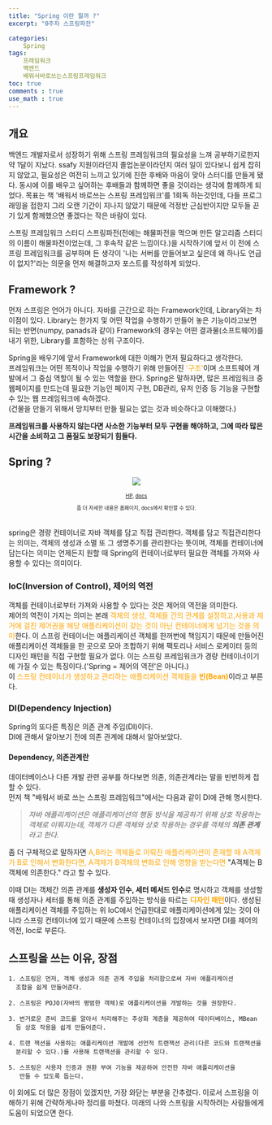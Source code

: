```yaml
---
title: "Spring 이란 뭘까 ?"
excerpt: "0주차 스프링파전"

categories:
    Spring
tags:
    프레임워크
    백엔드
    배워서바로쓰는스프링프레임워크
toc: true
comments : true
use_math : true
---
```

## 개요
백엔드 개발자로서 성장하기 위해 스프링 프레임워크의 필요성을 느껴 공부하기로한지 약 1달이 지났다. ssafy 지원이라던지 졸업논문이라던지 여러 일이 있다보니 쉽게 잡히지 않았고, 필요성은 여전히 느끼고 있기에 친한 후배와 마음이 맞아 스터디를 만들게 됐다. 동시에 이를 배우고 싶어하는 후배들과 함께하면 좋을 것이라는 생각에 함께하게 되었다. 목표는 책 '배워서 바로쓰는 스프링 프레임워크'를 1회독 하는것인데, 다들 프로그래밍을 접한지 그리 오랜 기간이 지나지 않았기 때문에 걱정반 근심반이지만 모두들 끈기 있게 함께했으면 좋겠다는 작은 바람이 있다.  

스프링 프레임워크 스터디 스프링파전(전에는 해물파전을 먹으며 만든 알고리즘 스터디의 이름이 해물파전이었는데, 그 후속작 같은 느낌이다.)을 시작하기에 앞서 이 전에 스프링 프레임워크를 공부하며 든 생각이 '나는 서버를 만들어보고 싶은데 왜 하나도 언급이 없지?'라는 의문을 먼저 해결하고자 포스트를 작성하게 되었다.  

## Framework ?  
먼저 스프링은 언어가 아니다. 자바를 근간으로 하는 Framework인데, Library와는 차이점이 있다. 
Library는 한가지 및 어떤 작업을 수행하기 만들어 놓은 기능이라고보면 되는 반면(numpy, panads과 같이) Framework의 경우는 어떤 결과물(소프트웨어)를 내기 위한, Library를 포함하는 상위 구조이다.  

Spring을 배우기에 앞서 Framework에 대한 이해가 먼저 필요하다고 생각한다.  
프레임워크는 어떤 목적이나 작업을 수행하기 위해 만들어진 <span style = "color : orange">'구조'</span>이며 소프트웨어 개발에서 그 중심 역할이 될 수 있는 역할을 한다.  Spring은 말하자면, 많은 프레임워크 중 웹페이지를 만드는데 필요한 기능인 페이지 구현, DB관리, 유저 인증 등 기능을 구현할 수 있는 웹 프레임워크에 속하겠다.  
(건물을 만들기 위해서 망치부터 만들 필요는 없는 것과 비슷하다고 이해했다.)

__프레임워크를 사용하지 않는다면 사소한 기능부터 모두 구현을 해야하고, 그에 따라 많은 시간을 소비하고 그 품질도 보장되기 힘들다.__

## Spring ?  
<p align = "center"><img src = "../../assets/images/spring/spring.png"></p>

<center>
<div style = "font-size : 10px"><a href= "https://spring.io">HP</a>,
<a href = "https://docs.spring.io/spring-framework/docs/current/reference/html/">docs</a>
<br>

좀 더 자세한 내용은 홈페이지, docs에서 확인할 수 있다.</div>
</center>   
<br>
spring은 경량 컨테이너로 자바 객체를 담고 직접 관리한다.  
객체를 담고 직접관리한다는 의미는, 객체의 생성과 소멸 또 그 생명주기를 관리한다는 뜻이며, 객체를 컨테이너에 담는다는 의미는 언제든지 원할 때 Spring의 컨테이너로부터 필요한 객체를 가져와 사용할 수 있다는 의미이다.  
  

### IoC(Inversion of Control), 제어의 역전  
객체를 컨테이너로부터 가져와 사용할 수 있다는 것은 제어의 역전을 의미한다.  
제어의 역전이 가지는 의미는 본래 <span style = "color:orange">객체의 생성, 객체들 간의 관계를 설정하고,사용과 제거에 걸친 제어권을 해당 애플리케이션이 갖는 것이 아닌 컨테이너에게 넘기는 것을 의미</span>한다. 이 스프링 컨테이너는 애플리케이션 객체를 한꺼번에 책임지기 때문에 만들어진 애플리케이션 객체들을 한 곳으로 모아 조합하기 위해 팩토리나 서비스 로케이터 등의 디자인 패턴을 직접 구현할 필요가 없다.
이는 스프링 프레임워크가 경량 컨테이너이기에 가질 수 있는 특징이다.('Spring = 제어의 역전'은 아니다.)  
이 <span style = "color : orange">스프링 컨테이너가 생성하고 관리하는 애플리케이션 객체들을 <strong>빈(Bean)</strong></span>이라고 부른다. 
  
###  DI(Dependency Injection)  
Spring의 또다른 특징은 의존 관계 주입(DI)이다.  
DI에 관해서 알아보기 전에 의존 관계에 대해서 알아보았다.  
#### Dependency, 의존관계란  
 데이터베이스나 다른 개발 관련 공부를 하다보면 의존, 의존관계라는 말을 빈번하게 접할 수 있다.  
 먼저 책 "배워서 바로 쓰는 스프링 프레임워크"에서는 다음과 같이 DI에 관해 명시한다.  
 >_자바 애플리케이션은 애플리케이션의 행동 방식을 제공하기 위해 상호 작용하는 객체로 이뤄지는데, 객체가 다른 객체와 상호 작용하는 경우를 객체의 <strong>의존 관계</strong> 라고 한다._  

 좀 더 구체적으로 말하자면 <span style= "color : orange">A,B라는 객체들로 이뤄진 애플리케이션이 존재할 때 A객체가 B로 인해서 변화한다면, A객체가 B객체의 변화로 인해 영향을 받는다면 </span>"A객체는 B객체에 의존한다." 라고 할 수 있다.  

이때 DI는 객체간 의존 관계를 <strong>생성자 인수, 세터 메서드 인수</strong>로 명시하고 객체를 생성할 때 생성자나 세터를 통해 의존 관계를 주입하는 방식을 따르는 <span style = "color:orange"><strong>디자인 패턴</strong></span>이다. 생성된 애플리케이션 객체를 주입하는 위 IoC에서 언급한대로 애플리케이션에게 있는 것이 아니라 스프링 컨테이너에 있기 때문에 스프링 컨테이너의 입장에서 보자면 DI를 제어의 역전, Ioc로 부른다.  

## 스프링을 쓰는 이유, 장점
    1. 스프링은 먼저, 객체 생성과 의존 관계 주입을 처리함으로써 자바 애플리케이션 
      조합을 쉽게 만들어준다.  

    2. 스프링은 POJO(자바의 평범한 객체)로 애플리케이션을 개발하는 것을 권장한다.
    
    3. 번거로운 준비 코드를 알아서 처리해주는 추상화 계층을 제공하여 데이터베이스, MBean
      등 상호 작용을 쉽게 만들어준다.

    4. 트랜 잭션을 사용하는 애플리케이션 개발에 선언적 트랜잭션 관리(다른 코드와 트랜잭션을 
      분리할 수 있다.)를 사용해 트랜잭션을 관리할 수 있다.

    5. 스프링은 사용자 인증과 권환 부여 기능을 제공하여 안전한 자바 애플리케이션을
       만들 수 있도록 돕는다.

이 외에도 더 많은 장점이 있겠지만, 가장 와닫는 부분을 간추렸다. 이로서 스프링을 이해하기 위해 간략하게나마 정리를 마쳤다.
미래의 나와 스프링을 시작하려는 사람들에게 도움이 되었으면 한다.
  
